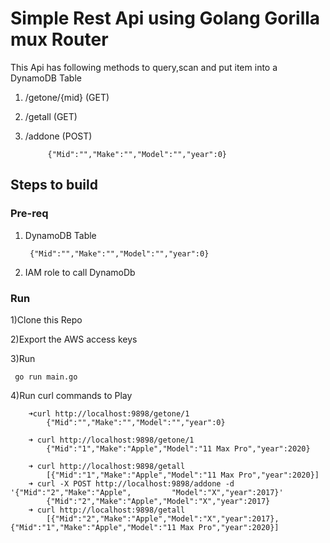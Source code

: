 # Simple Rest Api using Golang Gorilla mux Router

This Api has following methods to query,scan and put item into a DynamoDB Table

1) /getone/{mid}  (GET)

2) /getall        (GET)

3) /addone        (POST)

            {"Mid":"","Make":"","Model":"","year":0}

## Steps to build

### Pre-req

1) DynamoDB Table

        {"Mid":"","Make":"","Model":"","year":0}

2) IAM role to call DynamoDb

### Run

1)Clone this Repo

2)Export the AWS access keys

3)Run

     go run main.go

4)Run curl commands to Play

        ➜curl http://localhost:9898/getone/1
            {"Mid":"","Make":"","Model":"","year":0}

        ➜ curl http://localhost:9898/getone/1                            
            {"Mid":"1","Make":"Apple","Model":"11 Max Pro","year":2020}  

        ➜ curl http://localhost:9898/getall         
            [{"Mid":"1","Make":"Apple","Model":"11 Max Pro","year":2020}]
        ➜ curl -X POST http://localhost:9898/addone -d '{"Mid":"2","Make":"Apple",         "Model":"X","year":2017}'
            {"Mid":"2","Make":"Apple","Model":"X","year":2017}
        ➜ curl http://localhost:9898/getall                                                                
            [{"Mid":"2","Make":"Apple","Model":"X","year":2017},{"Mid":"1","Make":"Apple","Model":"11 Max Pro","year":2020}]
